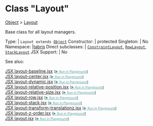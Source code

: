 ---
---
# Class "Layout"

<a href="https://developer.mozilla.org/en-US/docs/Web/JavaScript/Reference/Global_Objects/Object" title="View &quot;Object&quot; on MDN">Object</a> > <a href="#" >Layout</a>

Base class for all layout managers.


Type: | <code style="white-space: nowrap">Layout extends <a href="https://developer.mozilla.org/en-US/docs/Web/JavaScript/Reference/Global_Objects/Object" title="View &quot;Object&quot; on MDN">Object</a></code>
Constructor: | protected
Singleton: | No
Namespace: |<a href="../modules.html#startup" >tabris</a>
Direct subclasses: | <code style="white-space: nowrap"><a href="ConstraintLayout.html" title="ConstraintLayout Class Reference">ConstraintLayout</a></code>, <code style="white-space: nowrap"><a href="RowLayout.html" title="RowLayout Class Reference">RowLayout</a></code>, <code style="white-space: nowrap"><a href="StackLayout.html" title="StackLayout Class Reference">StackLayout</a></code>
JSX Support: | No



See also:
  
[<span class='language jsx'>JSX</span> layout-baseline.jsx](https://github.com/eclipsesource/tabris-js/tree/v3.10.0/snippets/layout-baseline.jsx) <span style="font-size: 75%;">[<a href="https://playground.tabris.com/?gitref=v3.10.0&snippet=layout-baseline.jsx" style="color: cadetblue;">► Run in Playground</a>]</span>  
[<span class='language jsx'>JSX</span> layout-center.jsx](https://github.com/eclipsesource/tabris-js/tree/v3.10.0/snippets/layout-center.jsx) <span style="font-size: 75%;">[<a href="https://playground.tabris.com/?gitref=v3.10.0&snippet=layout-center.jsx" style="color: cadetblue;">► Run in Playground</a>]</span>  
[<span class='language jsx'>JSX</span> layout-dynamic.jsx](https://github.com/eclipsesource/tabris-js/tree/v3.10.0/snippets/layout-dynamic.jsx) <span style="font-size: 75%;">[<a href="https://playground.tabris.com/?gitref=v3.10.0&snippet=layout-dynamic.jsx" style="color: cadetblue;">► Run in Playground</a>]</span>  
[<span class='language jsx'>JSX</span> layout-relative-position.jsx](https://github.com/eclipsesource/tabris-js/tree/v3.10.0/snippets/layout-relative-position.jsx) <span style="font-size: 75%;">[<a href="https://playground.tabris.com/?gitref=v3.10.0&snippet=layout-relative-position.jsx" style="color: cadetblue;">► Run in Playground</a>]</span>  
[<span class='language jsx'>JSX</span> layout-relative-size.jsx](https://github.com/eclipsesource/tabris-js/tree/v3.10.0/snippets/layout-relative-size.jsx) <span style="font-size: 75%;">[<a href="https://playground.tabris.com/?gitref=v3.10.0&snippet=layout-relative-size.jsx" style="color: cadetblue;">► Run in Playground</a>]</span>  
[<span class='language jsx'>JSX</span> layout-row.jsx](https://github.com/eclipsesource/tabris-js/tree/v3.10.0/snippets/layout-row.jsx) <span style="font-size: 75%;">[<a href="https://playground.tabris.com/?gitref=v3.10.0&snippet=layout-row.jsx" style="color: cadetblue;">► Run in Playground</a>]</span>  
[<span class='language jsx'>JSX</span> layout-stack.jsx](https://github.com/eclipsesource/tabris-js/tree/v3.10.0/snippets/layout-stack.jsx) <span style="font-size: 75%;">[<a href="https://playground.tabris.com/?gitref=v3.10.0&snippet=layout-stack.jsx" style="color: cadetblue;">► Run in Playground</a>]</span>  
[<span class='language jsx'>JSX</span> layout-transform-translationz.jsx](https://github.com/eclipsesource/tabris-js/tree/v3.10.0/snippets/layout-transform-translationz.jsx) <span style="font-size: 75%;">[<a href="https://playground.tabris.com/?gitref=v3.10.0&snippet=layout-transform-translationz.jsx" style="color: cadetblue;">► Run in Playground</a>]</span>  
[<span class='language jsx'>JSX</span> layout-z-order.jsx](https://github.com/eclipsesource/tabris-js/tree/v3.10.0/snippets/layout-z-order.jsx) <span style="font-size: 75%;">[<a href="https://playground.tabris.com/?gitref=v3.10.0&snippet=layout-z-order.jsx" style="color: cadetblue;">► Run in Playground</a>]</span>  
[<span class='language jsx'>JSX</span> layout.jsx](https://github.com/eclipsesource/tabris-js/tree/v3.10.0/snippets/layout.jsx) <span style="font-size: 75%;">[<a href="https://playground.tabris.com/?gitref=v3.10.0&snippet=layout.jsx" style="color: cadetblue;">► Run in Playground</a>]</span>


